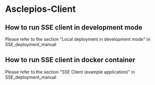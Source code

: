 # Asclepios-Client

## How to run SSE client in development mode
Please refer to the section "Local deployment in development mode" in SSE_deployment_manual
## How to run SSE client in docker container
Please refer to the section "SSE Client (example application)" in SSE_deployment_manual

